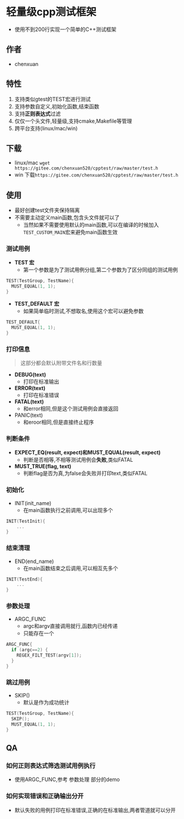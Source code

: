 # 轻量级cpp测试框架
- 使用不到200行实现一个简单的C++测试框架
## 作者
- chenxuan
## 特性
1. 支持类似gtest的TEST宏进行测试
2. 支持参数自定义,初始化函数,结束函数
3. 支持**正则表达式**过滤
4. 仅仅一个头文件,轻量级,支持cmake,Makefile等管理
5. 跨平台支持(linux/mac/win)
## 下载
- linux/mac `wget https://gitee.com/chenxuan520/cpptest/raw/master/test.h`
- win 下载`https://gitee.com/chenxuan520/cpptest/raw/master/test.h`
## 使用
- 最好创建test文件夹保持隔离
- 不需要主动定义main函数,包含头文件就可以了
	- 当然如果不需要使用默认的main函数,可以在编译的时候加入`TEST_CUSTOM_MAIN`宏来避免main函数生效
### 测试用例
- **TEST 宏**
	- 第一个参数是为了测试用例分组,第二个参数为了区分同组的测试用例
```cpp
TEST(TestGroup, TestName){
  MUST_EQUAL(1, 1);
}
```
- **TEST_DEFAULT 宏**
	- 如果简单临时测试,不想取名,使用这个宏可以避免参数
```cpp
TEST_DEFAULT{
  MUST_EQUAL(1, 1);
}
```
### 打印信息
> 这部分都会默认附带文件名和行数量
- **DEBUG(text)**
	- 打印在标准输出
- **ERROR(text)**
	- 打印在标准错误
- **FATAL(text)**
	- 和error相同,但是这个测试用例会直接返回
- PANIC(text)
	- 和eroor相同,但是直接终止程序
### 判断条件
- **EXPECT_EQ(result, expect)**和**MUST_EQUAL(result, expect)**
	- 判断是否相等,不相等测试用例会**失败**,类似FATAL
- **MUST_TRUE(flag, text)**
	- 判断flag是否为真,为false会失败并打印text,类似FATAL
### 初始化
- INIT(init_name)
	- 在main函数执行之前调用,可以出现多个
```cpp
INIT(TestInit){
	...
}
```
### 结束清理
- END(end_name)
	- 在main函数结束之后调用,可以相互先多个
```cpp
INIT(TestEnd){
	...
}
```
### 参数处理
- ARGC_FUNC
	- argc和argv直接调用就行,函数内已经传递
	- 只能存在一个
```cpp
ARGC_FUNC{
  if (argc==2) {
    REGEX_FILT_TEST(argv[1]);
  }
}
```
### 跳过用例
- SKIP()
	- 默认是作为成功统计
```cpp
TEST(TestGroup, TestName){
  SKIP();
  MUST_EQUAL(1, 1);
}
```
## QA
### 如何正则表达式筛选测试用例执行
- 使用ARGC_FUNC,参考 参数处理 部分的demo
### 如何实现错误和正确输出分开
- 默认失败的用例打印在标准错误,正确的在标准输出,两者管道就可以分开
